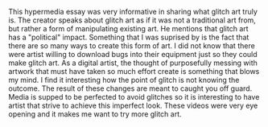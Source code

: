 This hypermedia essay was very informative in sharing what glitch art truly is. The creator speaks about glitch art as if it was not a traditional art from, but rather a form of manipulating existing art. He mentions that glitch art has a "political" impact. Something that I was suprised by is the fact that there are so many ways to create this form of art. I did not know that there were artist willing to download bugs into their equipment just so they could make glitch art.
As a digital artist, the thought of purposefully messing with artwork that must have taken so much effort create is something that blows my mind. I find it interesting how the point of glitch is not knowing the outcome. The result of these changes are meant to caught you off guard. Media is supped to be perfected to avoid glitches so it is interesting to have artist that strive to achieve this imperfect look. These videos were very eye opening and it makes me want to try more glitch art.
